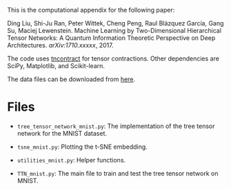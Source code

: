 This is the computational appendix for the following paper:

Ding Liu, Shi-Ju Ran, Peter Wittek, Cheng Peng, Raul Blázquez García, Gang Su, Maciej Lewenstein. Machine Learning by Two-Dimensional Hierarchical Tensor Networks: A Quantum Information Theoretic Perspective on Deep Architectures. *arXiv:1710.xxxxx*, 2017.

The code uses [tncontract](https://github.com/andrewdarmawan/tncontract) for tensor contractions. Other dependencies are SciPy, Matplotlib, and Scikit-learn.

The data files can be downloaded from [here]((https://cloud.icfo.es/owncloud/index.php/s/Ks0QhCYTwiqmpSC?path=%2FMNIST%20Data).).

Files
=====

- `tree_tensor_network_mnist.py`: The implementation of the tree tensor network for the MNIST dataset.

- `tsne_mnist.py`: Plotting the t-SNE embedding.

- `utilities_mnist.py`: Helper functions.

- `TTN_mnist.py`: The main file to train and test the tree tensor network on MNIST.


